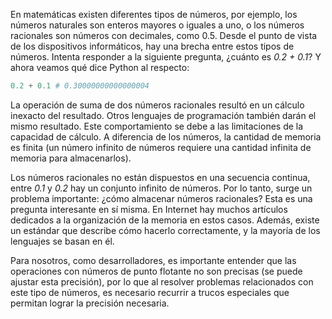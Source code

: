 
En matemáticas existen diferentes tipos de números, por ejemplo, los números naturales son enteros mayores o iguales a uno, o los números racionales son números con decimales, como 0.5. Desde el punto de vista de los dispositivos informáticos, hay una brecha entre estos tipos de números. Intenta responder a la siguiente pregunta, ¿cuánto es *0.2 + 0.1*? Y ahora veamos qué dice Python al respecto:

```python
0.2 + 0.1 # 0.30000000000000004
```

La operación de suma de dos números racionales resultó en un cálculo inexacto del resultado. Otros lenguajes de programación también darán el mismo resultado. Este comportamiento se debe a las limitaciones de la capacidad de cálculo. A diferencia de los números, la cantidad de memoria es finita (un número infinito de números requiere una cantidad infinita de memoria para almacenarlos).

Los números racionales no están dispuestos en una secuencia continua, entre *0.1* y *0.2* hay un conjunto infinito de números. Por lo tanto, surge un problema importante: ¿cómo almacenar números racionales? Esta es una pregunta interesante en sí misma. En Internet hay muchos artículos dedicados a la organización de la memoria en estos casos. Además, existe un estándar que describe cómo hacerlo correctamente, y la mayoría de los lenguajes se basan en él.

Para nosotros, como desarrolladores, es importante entender que las operaciones con números de punto flotante no son precisas (se puede ajustar esta precisión), por lo que al resolver problemas relacionados con este tipo de números, es necesario recurrir a trucos especiales que permitan lograr la precisión necesaria.

